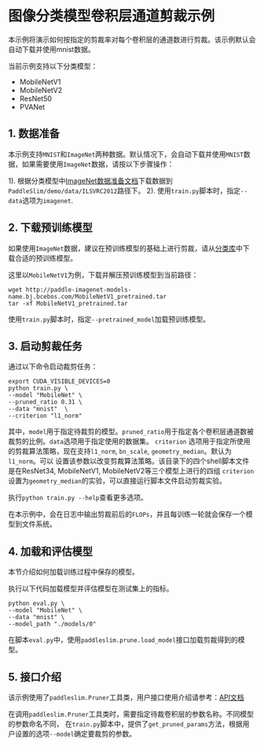 # 图像分类模型卷积层通道剪裁示例

本示例将演示如何按指定的剪裁率对每个卷积层的通道数进行剪裁。该示例默认会自动下载并使用mnist数据。

当前示例支持以下分类模型：

- MobileNetV1
- MobileNetV2
- ResNet50
- PVANet


## 1. 数据准备

本示例支持`MNIST`和`ImageNet`两种数据。默认情况下，会自动下载并使用`MNIST`数据，如果需要使用`ImageNet`数据，请按以下步骤操作：

1). 根据分类模型中[ImageNet数据准备文档](https://github.com/PaddlePaddle/models/tree/develop/PaddleCV/image_classification#%E6%95%B0%E6%8D%AE%E5%87%86%E5%A4%87)下载数据到`PaddleSlim/demo/data/ILSVRC2012`路径下。
2). 使用`train.py`脚本时，指定`--data`选项为`imagenet`.

## 2. 下载预训练模型

如果使用`ImageNet`数据，建议在预训练模型的基础上进行剪裁，请从[分类库](https://github.com/PaddlePaddle/models/tree/develop/PaddleCV/image_classification#%E5%B7%B2%E5%8F%91%E5%B8%83%E6%A8%A1%E5%9E%8B%E5%8F%8A%E5%85%B6%E6%80%A7%E8%83%BD)中下载合适的预训练模型。

这里以`MobileNetV1`为例，下载并解压预训练模型到当前路径：

```
wget http://paddle-imagenet-models-name.bj.bcebos.com/MobileNetV1_pretrained.tar
tar -xf MobileNetV1_pretrained.tar
```

使用`train.py`脚本时，指定`--pretrained_model`加载预训练模型。

## 3. 启动剪裁任务

通过以下命令启动裁剪任务：

```
export CUDA_VISIBLE_DEVICES=0
python train.py \
--model "MobileNet" \
--pruned_ratio 0.31 \
--data "mnist"  \
--criterion "l1_norm"
```

其中，`model`用于指定待裁剪的模型。`pruned_ratio`用于指定各个卷积层通道数被裁剪的比例。`data`选项用于指定使用的数据集。
`criterion` 选项用于指定所使用的剪裁算法策略，现在支持`l1_norm`, `bn_scale`, `geometry_median`。默认为`l1_norm`。可以
设置该参数以改变剪裁算法策略。该目录下的四个shell脚本文件是在ResNet34, MobileNetV1, MobileNetV2等三个模型上进行的四组
`criterion`设置为`geometry_median`的实验，可以直接运行脚本文件启动剪裁实验。

执行`python train.py --help`查看更多选项。

在本示例中，会在日志中输出剪裁前后的`FLOPs`，并且每训练一轮就会保存一个模型到文件系统。

## 4. 加载和评估模型

本节介绍如何加载训练过程中保存的模型。

执行以下代码加载模型并评估模型在测试集上的指标。

```
python eval.py \
--model "MobileNet" \
--data "mnist" \
--model_path "./models/0"
```

在脚本`eval.py`中，使用`paddleslim.prune.load_model`接口加载剪裁得到的模型。

## 5. 接口介绍

该示例使用了`paddleslim.Pruner`工具类，用户接口使用介绍请参考：[API文档](https://paddlepaddle.github.io/PaddleSlim/api/prune_api/)

在调用`paddleslim.Pruner`工具类时，需要指定待裁卷积层的参数名称。不同模型的参数命名不同，
在`train.py`脚本中，提供了`get_pruned_params`方法，根据用户设置的选项`--model`确定要裁剪的参数。
